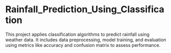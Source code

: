 # Rainfall_Prediction_Using_Classification
This project applies classification algorithms to predict rainfall using weather data. It includes data preprocessing, model training, and evaluation using metrics like accuracy and confusion matrix to assess performance.
